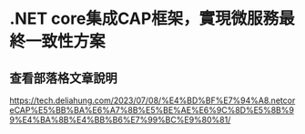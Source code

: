 # .NET core集成CAP框架，實現微服務最終一致性方案
## 查看部落格文章說明
https://tech.deliahung.com/2023/07/08/%E4%BD%BF%E7%94%A8.netcoreCAP%E5%BB%BA%E6%A7%8B%E5%BE%AE%E6%9C%8D%E5%8B%99%E4%BA%8B%E4%BB%B6%E7%99%BC%E9%80%81/
